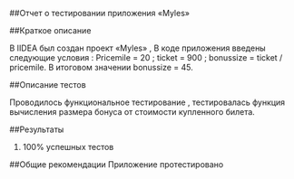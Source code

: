 ##Отчет о тестировании приложения «Myles»

##Краткое описание

В IIDEA был создан проект «Myles» , В коде приложения введены следующие условия : 
Pricemile = 20 ; ticket = 900 ; 
bonussize = ticket / pricemile. 
В итоговом значении bonussize = 45.

##Описание тестов

Проводилось функциональное тестирование , тестировалась функция вычисления размера бонуса от стоимости купленного билета.

##Результаты
1.	100% успешных тестов

##Общие рекомендации
Приложение протестировано
